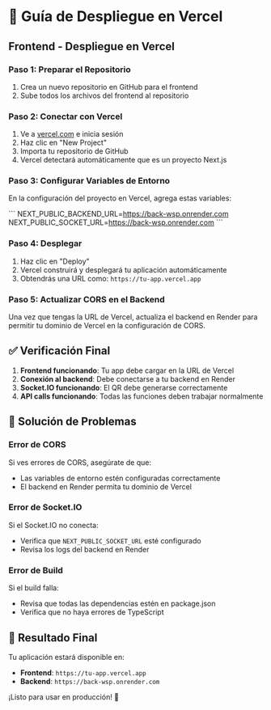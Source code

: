 # 🚀 Guía de Despliegue en Vercel

## Frontend - Despliegue en Vercel

### Paso 1: Preparar el Repositorio
1. Crea un nuevo repositorio en GitHub para el frontend
2. Sube todos los archivos del frontend al repositorio

### Paso 2: Conectar con Vercel
1. Ve a [vercel.com](https://vercel.com) e inicia sesión
2. Haz clic en "New Project"
3. Importa tu repositorio de GitHub
4. Vercel detectará automáticamente que es un proyecto Next.js

### Paso 3: Configurar Variables de Entorno
En la configuración del proyecto en Vercel, agrega estas variables:

\`\`\`
NEXT_PUBLIC_BACKEND_URL=https://back-wsp.onrender.com
NEXT_PUBLIC_SOCKET_URL=https://back-wsp.onrender.com
\`\`\`

### Paso 4: Desplegar
1. Haz clic en "Deploy"
2. Vercel construirá y desplegará tu aplicación automáticamente
3. Obtendrás una URL como: `https://tu-app.vercel.app`

### Paso 5: Actualizar CORS en el Backend
Una vez que tengas la URL de Vercel, actualiza el backend en Render para permitir tu dominio de Vercel en la configuración de CORS.

## ✅ Verificación Final

1. **Frontend funcionando**: Tu app debe cargar en la URL de Vercel
2. **Conexión al backend**: Debe conectarse a tu backend en Render
3. **Socket.IO funcionando**: El QR debe generarse correctamente
4. **API calls funcionando**: Todas las funciones deben trabajar normalmente

## 🔧 Solución de Problemas

### Error de CORS
Si ves errores de CORS, asegúrate de que:
- Las variables de entorno estén configuradas correctamente
- El backend en Render permita tu dominio de Vercel

### Error de Socket.IO
Si el Socket.IO no conecta:
- Verifica que `NEXT_PUBLIC_SOCKET_URL` esté configurado
- Revisa los logs del backend en Render

### Error de Build
Si el build falla:
- Revisa que todas las dependencias estén en package.json
- Verifica que no haya errores de TypeScript

## 📱 Resultado Final

Tu aplicación estará disponible en:
- **Frontend**: `https://tu-app.vercel.app`
- **Backend**: `https://back-wsp.onrender.com`

¡Listo para usar en producción! 🎉
